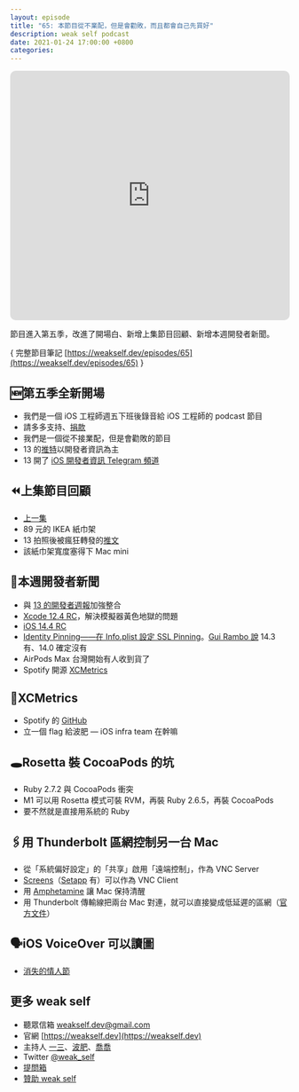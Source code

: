 ```yaml
---
layout: episode
title: "65: 本節目從不業配，但是會勸敗，而且都會自己先買好"
description: weak self podcast
date: 2021-01-24 17:00:00 +0800
categories: 
---
```

<iframe src="https://embed.podcasts.apple.com/tw/podcast/weak-self/id1474108801?itsct=podcast_box&amp;itscg=30200&amp;theme=dark" height="450px" frameborder="0" sandbox="allow-forms allow-popups allow-same-origin allow-scripts allow-top-navigation-by-user-activation" allow="autoplay *; encrypted-media *;" style="width: 100%; max-width: 660px; overflow: hidden; border-top-left-radius: 10px; border-top-right-radius: 10px; border-bottom-right-radius: 10px; border-bottom-left-radius: 10px; background-color: transparent; background-position: initial initial; background-repeat: initial initial;"></iframe>

節目進入第五季，改進了開場白、新增上集節目回顧、新增本週開發者新聞。

{ 完整節目筆記 [https://weakself.dev/episodes/65](https://weakself.dev/episodes/65) }

## 🆕第五季全新開場
- 我們是一個 iOS 工程師週五下班後錄音給 iOS 工程師的 podcast 節目
- 請多多支持、[捐款](https://weakself.dev/#donation)
- 我們是一個從不接業配，但是會勸敗的節目
- 13 的[推特](https://twitter.com/ethanhuang13)以開發者資訊為主
- 13 開了 [iOS 開發者資訊 Telegram 頻道](https://t.me/ethanhuang13_iOS)

## ⏪上集節目回顧

- [上一集](https://weakself.dev/episodes/65)
- 89 元的 IKEA 紙巾架
- 13 拍照後被瘋狂轉發的[推文](https://twitter.com/ethanhuang13/status/1352453957138882560?s=21)
- 該紙巾架寬度塞得下 Mac mini

## 📰本週開發者新聞

- 與 [13 的開發者週報](https://ethanhuang13.substack.com)加強整合
- [Xcode 12.4 RC](https://developer.apple.com/documentation/xcode-release-notes/xcode-12_4-rc-release-notes)，解決模擬器黃色地獄的問題
- [iOS 14.4 RC](https://developer.apple.com/documentation/ios-ipados-release-notes/ios-ipados-14_4-release-notes)
- [Identity Pinning——在 Info.plist 設定 SSL Pinning](https://developer.apple.com/news/?id=g9ejcf8y)。[Gui Rambo 說](https://twitter.com/_inside/status/1351627968620191755?s=21) 14.3 有、14.0 確定沒有
- AirPods Max 台灣開始有人收到貨了
- Spotify 開源 [XCMetrics](https://github.com/spotify/XCMetrics)

## 🧰XCMetrics

- Spotify 的 [GitHub](https://github.com/spotify/XCMetrics)
- 立一個 flag 給波肥 — iOS infra team 在幹嘛

## 🕳Rosetta 裝 CocoaPods 的坑

- Ruby 2.7.2 與 CocoaPods 衝突
- M1 可以用 Rosetta 模式可裝 RVM，再裝 Ruby 2.6.5，再裝 CocoaPods
- 要不然就是直接用系統的 Ruby

## 🖇用 Thunderbolt 區網控制另一台 Mac

- 從「系統偏好設定」的「共享」啟用「遠端控制」，作為 VNC Server
- [Screens](https://edovia.com/en/screens-mac/)（[Setapp](https://setapp.com) 有）可以作為 VNC Client
- 用 [Amphetamine](https://apps.apple.com/tw/app/amphetamine/id937984704?mt=12) 讓 Mac 保持清醒
- 用 Thunderbolt 傳輸線把兩台 Mac 對連，就可以直接變成低延遲的區網（[官方文件](https://support.apple.com/zh-tw/guide/mac-help/mchld53dd2f5/11.0/mac/11.0)）

## 🗣iOS VoiceOver 可以讀圖

- [消失的情人節](https://www.catchplay.com/tw/video/12961f4a-68ba-45c9-8fe9-9160cb892df4)

## 更多 weak self

* 聽眾信箱 [weakself.dev@gmail.com](mailto:weakself.dev@gmail.com)
* 官網 [https://weakself.dev](https://weakself.dev)
* 主持人 [一三](https://twitter.com/ethanhuang13)、[波肥](https://twitter.com/PofatTseng)、[喬喬](https://twitter.com/joe_trash_talk)
* Twitter [@weak_self](https://twitter.com/weak_self)
* [提問箱](https://peing.net/zh-TW/weak_self)
* [贊助 weak self](https://weakself.dev/#donation)